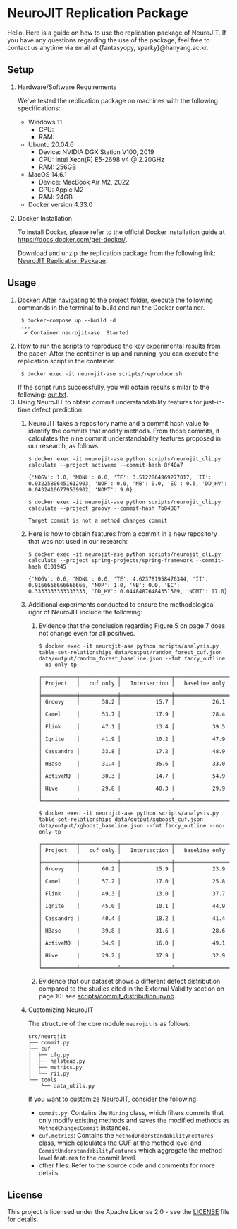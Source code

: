 # NeuroJIT Replication Package

Hello. Here is a guide on how to use the replication package of NeuroJIT. If you have any questions regarding the use of the package, feel free to contact us anytime via email at {fantasyopy, sparky}@hanyang.ac.kr.

## Setup

1. Hardware/Software Requirements

    We've tested the replication package on machines with the following specifications:
    - Windows 11
      - CPU: 
      - RAM:
    - Ubuntu 20.04.6
      - Device: NVIDIA DGX Station V100, 2019
      - CPU: Intel Xeon(R) E5-2698 v4 @ 2.20GHz
      - RAM: 256GB
    - MacOS 14.6.1
      - Device: MacBook Air M2, 2022
      - CPU: Apple M2
      - RAM: 24GB
    - Docker version 4.33.0 
2. Docker Installation

    To install Docker, please refer to the official Docker installation guide at https://docs.docker.com/get-docker/.
    
    Download and unzip the replication package from the following link: [NeuroJIT Replication Package](zenodo_link).

## Usage

1. Docker: After navigating to the project folder, execute the following commands in the terminal to build and run the Docker container.
   ```Shell
    $ docker-compose up --build -d
    ...
     ✔ Container neurojit-ase  Started
    ```
2. How to run the scripts to reproduce the key experimental results from the paper: After the container is up and running, you can execute the replication script in the container.
   ```Shell
    $ docker exec -it neurojit-ase scripts/reproduce.sh
    ```
    If the script runs successfully, you will obtain results similar to the following: [out.txt](./out.txt).
3. Using NeuroJIT to obtain commit understandability features for just-in-time defect prediction
   1. NeuroJIT takes a repository name and a commit hash value to identify the commits that modify methods. From those commits, it calculates the nine commit understandability features proposed in our research, as follows.
   
        ```Shell
        $ docker exec -it neurojit-ase python scripts/neurojit_cli.py calculate --project activemq --commit-hash 8f40a7

        {'NOGV': 1.0, 'MDNL': 0.0, 'TE': 3.5122864969277017, 'II': 0.03225806451612903, 'NOP': 0.0, 'NB': 0.0, 'EC': 0.5, 'DD_HV': 0.04324106779539902, 'NOMT': 9.0}
        
        $ docker exec -it neurojit-ase python scripts/neurojit_cli.py calculate --project groovy --commit-hash 7b84807
        
        Target commit is not a method changes commit
        ```

    2. Here is how to obtain features from a commit in a new repository that was not used in our research:
        ```Shell
        $ docker exec -it neurojit-ase python scripts/neurojit_cli.py calculate --project spring-projects/spring-framework --commit-hash 0101945

        {'NOGV': 0.6, 'MDNL': 0.0, 'TE': 4.623781958476344, 'II': 0.9166666666666666, 'NOP': 1.0, 'NB': 0.0, 'EC': 0.3333333333333333, 'DD_HV': 0.04484876484351509, 'NOMT': 17.0}
        ```
    3. Additional experiments conducted to ensure the methodological rigor of NeuroJIT include the following:
       1. Evidence that the conclusion regarding Figure 5 on page 7 does not change even for all positives.

            ```Shell
            $ docker exec -it neurojit-ase python scripts/analysis.py table-set-relationships data/output/random_forest_cuf.json data/output/random_forest_baseline.json --fmt fancy_outline --no-only-tp

            ╒═══════════╤════════════╤════════════════╤═════════════════╕
            │ Project   │   cuf only │   Intersection │   baseline only │
            ╞═══════════╪════════════╪════════════════╪═════════════════╡
            │ Groovy    │       58.2 │           15.7 │            26.1 │
            │ Camel     │       53.7 │           17.9 │            28.4 │
            │ Flink     │       47.1 │           13.4 │            39.5 │
            │ Ignite    │       41.9 │           10.2 │            47.9 │
            │ Cassandra │       33.8 │           17.2 │            48.9 │
            │ HBase     │       31.4 │           35.6 │            33.0 │
            │ ActiveMQ  │       30.3 │           14.7 │            54.9 │
            │ Hive      │       29.8 │           40.3 │            29.9 │
            ╘═══════════╧════════════╧════════════════╧═════════════════╛

            $ docker exec -it neurojit-ase python scripts/analysis.py table-set-relationships data/output/xgboost_cuf.json data/output/xgboost_baseline.json --fmt fancy_outline --no-only-tp

            ╒═══════════╤════════════╤════════════════╤═════════════════╕
            │ Project   │   cuf only │   Intersection │   baseline only │
            ╞═══════════╪════════════╪════════════════╪═════════════════╡
            │ Groovy    │       60.2 │           15.9 │            23.9 │
            │ Camel     │       57.2 │           17.0 │            25.8 │
            │ Flink     │       49.3 │           13.0 │            37.7 │
            │ Ignite    │       45.0 │           10.1 │            44.9 │
            │ Cassandra │       40.4 │           18.2 │            41.4 │
            │ HBase     │       39.8 │           31.6 │            28.6 │
            │ ActiveMQ  │       34.9 │           16.0 │            49.1 │
            │ Hive      │       29.2 │           37.9 │            32.9 │
            ╘═══════════╧════════════╧════════════════╧═════════════════╛
            ```
         2. Evidence that our dataset shows a different defect distribution compared to the studies cited in the External Validity section on page 10: see [scripts/commit_distribution.ipynb](./scripts/commit_distribution.ipynb).

    4. Customizing NeuroJIT

        The structure of the core module `neurojit` is as follows:​

        ```Shell
        src/neurojit
        ├── commit.py 
        ├── cuf
        │  ├── cfg.py
        │  ├── halstead.py
        │  ├── metrics.py 
        │  └── rii.py
        └── tools
            └── data_utils.py 
        ```

        If you want to customize NeuroJIT, consider the following:
        - `commit.py`: Contains the `Mining` class, which filters commits that only modify existing methods and saves the modified methods as `MethodChangesCommit` instances. 
        - `cuf.metrics`: Contains the `MethodUnderstandabilityFeatures` class, which calculates the CUF at the method level and `CommitUnderstandabilityFeatures` which aggregate the method level features to the commit level. 
        - other files: Refer to the source code and comments for more details.

## License

This project is licensed under the Apache License 2.0 - see the [LICENSE](LICENSE) file for details.

